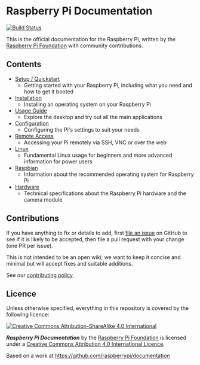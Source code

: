 # Raspberry Pi Documentation

[![Build Status](https://travis-ci.org/raspberrypi/documentation.svg?branch=master)](https://travis-ci.org/raspberrypi/documentation)

This is the official documentation for the Raspberry Pi, written by the [Raspberry Pi Foundation](https://www.raspberrypi.org/) with community contributions.

## Contents

- [Setup / Quickstart](setup/README.md)
    - Getting started with your Raspberry Pi, including what you need and how to get it booted
- [Installation](installation/README.md)
    - Installing an operating system on your Raspberry Pi
- [Usage Guide](usage/README.md)
    - Explore the desktop and try out all the main applications
- [Configuration](configuration/README.md)
    - Configuring the Pi's settings to suit your needs
- [Remote Access](remote-access/README.md)
    - Accessing your Pi remotely via SSH, VNC or over the web
- [Linux](linux/README.md)
    - Fundamental Linux usage for beginners and more advanced information for power users
- [Raspbian](raspbian/README.md)
    - Information about the recommended operating system for Raspberry Pi
- [Hardware](hardware/README.md)
    - Technical specifications about the Raspberry Pi hardware and the camera module

## Contributions

If you have anything to fix or details to add, first [file an issue](http://github.com/raspberrypi/documentation/issues) on GitHub to see if it is likely to be accepted, then file a pull request with your change (one PR per issue).

This is not intended to be an open wiki; we want to keep it concise and minimal but will accept fixes and suitable additions.

See our [contributing policy](CONTRIBUTING.md).

## Licence

Unless otherwise specified, everything in this repository is covered by the following licence:

[![Creative Commons Attribution-ShareAlike 4.0 International](https://licensebuttons.net/l/by-sa/4.0/88x31.png)](http://creativecommons.org/licenses/by-sa/4.0/) 

***Raspberry Pi Documentation*** by the [Raspberry Pi Foundation](https://www.raspberrypi.org/) is licensed under a [Creative Commons Attribution 4.0 International Licence](http://creativecommons.org/licenses/by-sa/4.0/).

Based on a work at https://github.com/raspberrypi/documentation   
